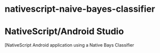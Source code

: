 # nativescript-naive-bayes-classifier

# NativeScript/Android Studio

[NativeScript Android application using a Native Bays Classifier


```
